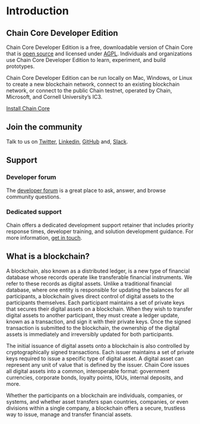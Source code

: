 # Introduction

## Chain Core Developer Edition
Chain Core Developer Edition is a free, downloadable version of Chain Core that is [open source](https://github.com/chain/chain) and licensed under [AGPL](https://github.com/chain/chain/blob/main/LICENSE). Individuals and organizations use Chain Core Developer Edition to learn, experiment, and build prototypes.

Chain Core Developer Edition can be run locally on Mac, Windows, or Linux to create a new blockchain network, connect to an existing blockchain network, or connect to the public Chain testnet, operated by Chain, Microsoft, and Cornell University’s IC3.

<a href="../install" class="downloadBtn btn success" target="\_blank">Install Chain Core</a>


## Join the community
Talk to us on [Twitter](https://twitter.com/chain), [Linkedin](https://www.linkedin.com/company/chain-inc-), [GitHub](https://github.com/chain) and, [Slack](https://chain-community.slack.com).

##  Support
### Developer forum
The [developer forum](https://support.chain.com) is a great place to ask, answer, and browse community questions.

### Dedicated support
Chain offers a dedicated development support retainer that includes priority response times, developer training, and solution development guidance. For more information, [get in touch](#).

## What is a blockchain?
A blockchain, also known as a distributed ledger, is a new type of financial database whose records operate like transferable financial instruments. We refer to these records as digital assets. Unlike a traditional financial database, where one entity is responsible for updating the balances for all participants, a blockchain gives direct control of digital assets to the participants themselves. Each participant maintains a set of private keys that secures their digital assets on a blockchain. When they wish to transfer digital assets to another participant, they must create a ledger update, known as a transaction, and sign it with their private keys. Once the signed transaction is submitted to the blockchain, the ownership of the digital assets is immediately and irreversibly updated for both participants.

The initial issuance of digital assets onto a blockchain is also controlled by cryptographically signed transactions. Each issuer maintains a set of private keys required to issue a specific type of digital asset. A digital asset can represent any unit of value that is defined by the issuer. Chain Core issues all digital assets into a common, interoperable format: government currencies, corporate bonds, loyalty points, IOUs, internal deposits, and more.

Whether the participants on a blockchain are individuals, companies, or systems, and whether asset transfers span countries, companies, or even divisions within a single company, a blockchain offers a secure, trustless way to issue, manage and transfer financial assets.
